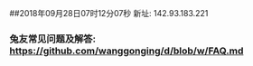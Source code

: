 ##2018年09月28日07时12分07秒 新址: 142.93.183.221
### 兔友常见问题及解答: https://github.com/wanggonging/d/blob/w/FAQ.md
